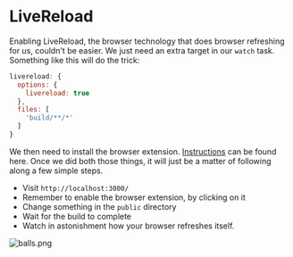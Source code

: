 # LiveReload

Enabling LiveReload, the browser technology that does browser refreshing for us, couldn't be easier. We just need an extra target in our `watch` task. Something like this will do the trick:

```js
livereload: {
  options: {
    livereload: true
  },
  files: [
    'build/**/*'
  ]
}
```

We then need to install the browser extension. [Instructions](http://feedback.livereload.com/knowledgebase/articles/86242) can be found here. Once we did both those things, it will just be a matter of following along a few simple steps.

- Visit `http://localhost:3000/`
- Remember to enable the browser extension, by clicking on it
- Change something in the `public` directory
- Wait for the build to complete
- Watch in astonishment how your browser refreshes itself.

![balls.png][1]

  [1]: http://i.imgur.com/qFtOUcQ.gif

